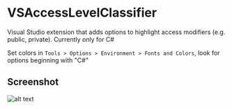 # VSAccessLevelClassifier

Visual Studio extension that adds options to highlight access modifiers (e.g. public, private). Currently only for C#

Set colors in `Tools > Options > Environment > Fonts and Colors`, look for options beginning with "C#"


## Screenshot
![alt text](https://i.imgur.com/dodH1EW.png "screenshot")
